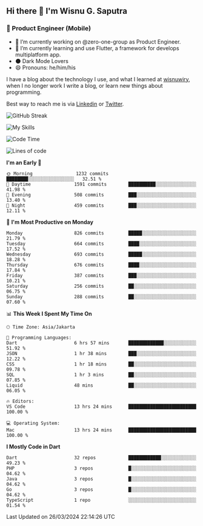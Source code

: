 ## Hi there 👋 I'm Wisnu G. Saputra

### :mobile_phone_off: Product Engineer (Mobile)

- 🔭 I’m currently working on @zero-one-group as Product Engineer.
- 🌱 I’m currently learning and use Flutter, a framework for develops multiplatform app.
- 🌑 Dark Mode Lovers
- 😄 Pronouns: he/him/his

I have a blog about the technology I use, and what I learned at [wisnuwiry](https://wisnuwiry.space/), when I no longer work I write a blog, or learn new things about programming.

Best way to reach me is via [Linkedin](https://www.linkedin.com/in/wisnu-saputra/) or [Twitter](https://twitter.com/wisnuwiry).

![GitHub Streak](https://streak-stats.demolab.com?user=wisnuwiry&theme=dark&hide_border=true)

![My Skills](https://skillicons.dev/icons?i=dart,flutter,kotlin,swift,go,js,css,neovim,git,linux&perline=5)

<!--START_SECTION:waka-->
![Code Time](http://img.shields.io/badge/Code%20Time-1%2C137%20hrs%2047%20mins-blue)

![Lines of code](https://img.shields.io/badge/From%20Hello%20World%20I%27ve%20Written-4.4%20million%20lines%20of%20code-blue)

**I'm an Early 🐤** 

```text
🌞 Morning                1232 commits        ████████░░░░░░░░░░░░░░░░░   32.51 % 
🌆 Daytime                1591 commits        ██████████░░░░░░░░░░░░░░░   41.98 % 
🌃 Evening                508 commits         ███░░░░░░░░░░░░░░░░░░░░░░   13.40 % 
🌙 Night                  459 commits         ███░░░░░░░░░░░░░░░░░░░░░░   12.11 % 
```
📅 **I'm Most Productive on Monday** 

```text
Monday                   826 commits         █████░░░░░░░░░░░░░░░░░░░░   21.79 % 
Tuesday                  664 commits         ████░░░░░░░░░░░░░░░░░░░░░   17.52 % 
Wednesday                693 commits         █████░░░░░░░░░░░░░░░░░░░░   18.28 % 
Thursday                 676 commits         ████░░░░░░░░░░░░░░░░░░░░░   17.84 % 
Friday                   387 commits         ███░░░░░░░░░░░░░░░░░░░░░░   10.21 % 
Saturday                 256 commits         ██░░░░░░░░░░░░░░░░░░░░░░░   06.75 % 
Sunday                   288 commits         ██░░░░░░░░░░░░░░░░░░░░░░░   07.60 % 
```


📊 **This Week I Spent My Time On** 

```text
🕑︎ Time Zone: Asia/Jakarta

💬 Programming Languages: 
Dart                     6 hrs 57 mins       █████████████░░░░░░░░░░░░   51.92 % 
JSON                     1 hr 38 mins        ███░░░░░░░░░░░░░░░░░░░░░░   12.22 % 
CSS                      1 hr 18 mins        ██░░░░░░░░░░░░░░░░░░░░░░░   09.78 % 
SQL                      1 hr 3 mins         ██░░░░░░░░░░░░░░░░░░░░░░░   07.85 % 
Liquid                   48 mins             ██░░░░░░░░░░░░░░░░░░░░░░░   06.05 % 

🔥 Editors: 
VS Code                  13 hrs 24 mins      █████████████████████████   100.00 % 

💻 Operating System: 
Mac                      13 hrs 24 mins      █████████████████████████   100.00 % 
```

**I Mostly Code in Dart** 

```text
Dart                     32 repos            ████████████░░░░░░░░░░░░░   49.23 % 
PHP                      3 repos             █░░░░░░░░░░░░░░░░░░░░░░░░   04.62 % 
Java                     3 repos             █░░░░░░░░░░░░░░░░░░░░░░░░   04.62 % 
Go                       3 repos             █░░░░░░░░░░░░░░░░░░░░░░░░   04.62 % 
TypeScript               1 repo              ░░░░░░░░░░░░░░░░░░░░░░░░░   01.54 % 
```




 Last Updated on 26/03/2024 22:14:26 UTC
<!--END_SECTION:waka-->
